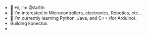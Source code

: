 - 👋 Hi, I’m @Ad1th
- 👀 I’m interested in Microcontrollers, electronics, Robotics, etc...
- 🌱 I’m currently learning Python, Java, and C++ (for Arduino).
- Building konectus
- 
